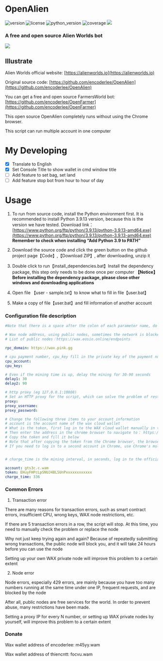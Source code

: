 # OpenAlien
![version](https://img.shields.io/badge/version-1.0.2-blue)
![license](https://img.shields.io/badge/license-MIT-brightgreen)
![python_version](https://img.shields.io/badge/python-%3E%3D%203.10-brightgreen)
![coverage](https://img.shields.io/badge/coverage-100%25-brightgreen)
[![](https://img.shields.io/badge/blog-@thiencntt.com-red)](https://thiencntt.com)
### A free and open source Alien Worlds bot
![](https://raw.githubusercontent.com/thiencntt/botawpython/main/doc/demo.png)
## Illustrate
Alien Worlds official website: [https://alienworlds.io](https://alienworlds.io)

Original source code: [https://github.com/encoderlee/OpenAlien](https://github.com/encoderlee/OpenAlien)

You can get a free and open source FarmersWorld bot:
[https://github.com/encoderlee/OpenFarmer](https://github.com/encoderlee/OpenFarmer)

This open source OpenAlien completely runs without using the Chrome browser.

This script can run multiple account in one computer

# My Developing
- [x] Translate to English
- [x] Set Console Title to show wallet in cmd window title
- [ ] Add feature to set bag, set land
- [ ] Add feature stop bot from hour to hour of day

# Usage

1. To run from source code, install the Python environment first. It is recommended to install Python 3.9.13 version, because this is the version we have tested. Download link：[https://www.python.org/ftp/python/3.9.13/python-3.9.13-amd64.exe](https://www.python.org/ftp/python/3.9.13/python-3.9.13-amd64.exe) **Remember to check when installing “Add Python 3.9 to PATH”**

2. Download the source code and click the green button on the github project page【Code】,【Download ZIP】, after downloading, unzip it

3. Double click to run【install_dependencies.bat】Install the dependency package, this step only needs to be done once per computer **【Notice】Before installing the dependency package, please close other windows and downloading applications**

4. Open file 【user - sample.txt】to know what to fill in file【user.bat】

5. Make a copy of file【user.bat】and fill information of another account

### Configuration file description

```yaml
#Note that there is a space after the colon of each parameter name, do not lose the space when modifying the parameters

# Wax node address, using public nodes, sometimes the network is blocked, or access is restricted too frequently, 429 errors occur, you can change nodes, or build private nodes
# List of public nodes：https://wax.eosio.online/endpoints

rpc_domain: https://wax.pink.gg

# cpu payment number, cpu_key fill in the private key of the payment number, leave it blank if no payment is required
cpu_account:
cpu_key:

# Even if the mining time is up, delay the mining for 30-90 seconds
delay1: 30
delay2: 90

# http proxy (eg 127.0.0.1:10808)
# Set an HTTP proxy for the script, which can solve the problem of restricted access to public nodes to a certain extent, leave it blank if it is not needed
proxy:
proxy_username:
proxy_password:

# Change the following three items to your account information
# account is the account name of the wax cloud wallet
# What is the token, first log in to the WAX cloud wallet manually in the chrome browser  https://wallet.wax.io/dashboard
# Then enter the address in the chrome browser to navigate to： https://all-access.wax.io/api/session
# Copy the token and fill it below
# Note that after copying the token from the Chrome browser, the browser can click the fork in the upper right corner to close, but do not click to log out of the account, and do not directly log in to another account, otherwise the previous account will be disconnected.
# If you need to log in to a second account in Chrome, use Chrome's multi-profile feature to log in


# charge_time is the mining interval, in seconds, log in to the official website of alienworlds, open the tool page, you can see it, fill in according to the actual situation

account: gts3c.c.wam
token: EHuyFHPcLpSNUJ4BLSUnPxxxxxxxxxxxx
charge_time: 336

```

### Common Errors
1. Transaction error

There are many reasons for transaction errors, such as smart contract errors, insufficient CPU, wrong keys, WAX node restrictions, etc.

If there are 5 transaction errors in a row, the script will stop. At this time, you need to manually check the problem or replace the node

Why not just keep trying again and again? Because of repeatedly submitting wrong transactions, the public node will block you, and it will take 24 hours before you can use the node

Setting up your own WAX private node will improve this problem to a certain extent

2. Node error

Node errors, especially 429 errors, are mainly because you have too many numbers running at the same time under one IP, frequent requests, and are blocked by the node

After all, public nodes are free services for the world. In order to prevent abuse, many restrictions have been made.

Setting a proxy IP for every N number, or setting up WAX private nodes by yourself, will improve this problem to a certain extent

### Donate

Wax wallet address of encoderlee: m45yy.wam

Wax wallet address of thiencntt: focvu.wam